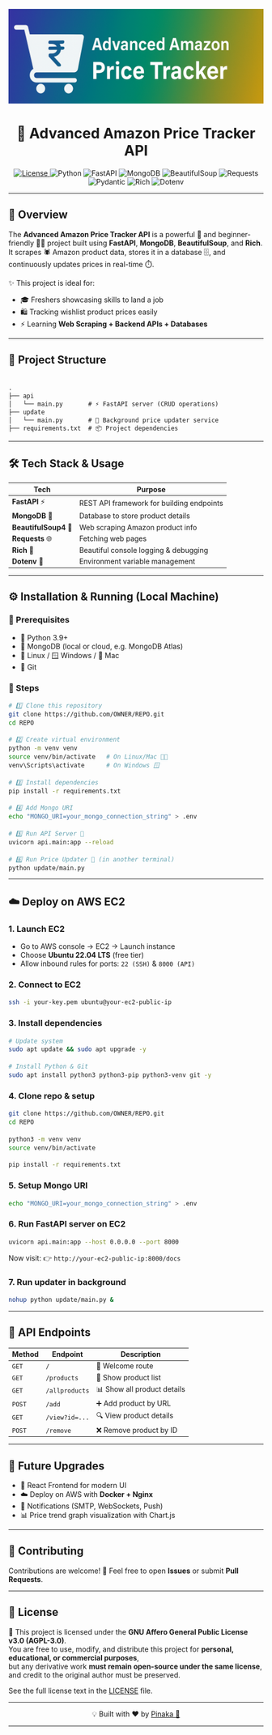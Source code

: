 <!-- COVER IMAGE -->
<p align="center">
  <img src="assets/cover.png" alt="cover image" />
</p>

<!-- PROJECT TITLE -->
<h1 align="center">🛒 Advanced Amazon Price Tracker API</h1>

<!-- BADGES -->
<p align="center">
  <a href="LICENSE">
    <img src="https://img.shields.io/badge/License-AGPL--3.0-blue?style=plastic" alt="License"/>
  </a>
  
  <!-- Language -->
  <img src="https://img.shields.io/badge/Python-3.9+-blue?style=plastic&logo=python" alt="Python"/>

  <!-- Framework -->
  <img src="https://img.shields.io/badge/FastAPI-0.116.2-teal?style=plastic&logo=fastapi" alt="FastAPI"/>

  <!-- Database -->
  <img src="https://img.shields.io/badge/MongoDB-4.15.0-darkgreen?style=plastic&logo=mongodb" alt="MongoDB"/>

  <!-- Scraping -->
  <img src="https://img.shields.io/badge/BeautifulSoup-4.13.5-yellowgreen?style=plastic" alt="BeautifulSoup"/>

  <!-- HTTP -->
  <img src="https://img.shields.io/badge/Requests-2.x-orange?style=plastic" alt="Requests"/>

  <!-- Validation -->
  <img src="https://img.shields.io/badge/Pydantic-2.11.9-red?style=plastic" alt="Pydantic"/>

  <!-- Logging -->
  <img src="https://img.shields.io/badge/Rich-13.7.0-purple?style=plastic" alt="Rich"/>

  <!-- Env -->
  <img src="https://img.shields.io/badge/Python--Dotenv-1.0.1-lightgrey?style=plastic" alt="Dotenv"/>
</p>


---

## 🚀 Overview
The **Advanced Amazon Price Tracker API** is a powerful 📡 and beginner-friendly 👩‍💻 project built using **FastAPI**, **MongoDB**, **BeautifulSoup**, and **Rich**.  
It scrapes 🕷️ Amazon product data, stores it in a database 🗄️, and continuously updates prices in real-time ⏱️.

✨ This project is ideal for:  
- 🎓 Freshers showcasing skills to land a job  
- 🛍️ Tracking wishlist product prices easily  
- ⚡ Learning **Web Scraping + Backend APIs + Databases**  

---

## 📂 Project Structure
```

.
├── api
│   └── main.py       # ⚡ FastAPI server (CRUD operations)
├── update
│   └── main.py       # 🔄 Background price updater service
├── requirements.txt  # 📦 Project dependencies

````

---

## 🛠️ Tech Stack & Usage

| Tech        | Purpose |
|-------------|---------|
| **FastAPI** ⚡ | REST API framework for building endpoints |
| **MongoDB** 🍃 | Database to store product details |
| **BeautifulSoup4** 🍲 | Web scraping Amazon product info |
| **Requests** 🌐 | Fetching web pages |
| **Rich** 🎨 | Beautiful console logging & debugging |
| **Dotenv** 🔑 | Environment variable management |

---

## ⚙️ Installation & Running (Local Machine)

### 🔧 Prerequisites
- 🐍 Python 3.9+
- 🍃 MongoDB (local or cloud, e.g. MongoDB Atlas)
- 🐧 Linux / 🪟 Windows / 🍎 Mac
- 🐙 Git

### 📝 Steps

```bash
# 1️⃣ Clone this repository
git clone https://github.com/OWNER/REPO.git
cd REPO

# 2️⃣ Create virtual environment
python -m venv venv
source venv/bin/activate   # On Linux/Mac 🍎🐧
venv\Scripts\activate      # On Windows 🪟

# 3️⃣ Install dependencies
pip install -r requirements.txt

# 4️⃣ Add Mongo URI
echo "MONGO_URI=your_mongo_connection_string" > .env

# 5️⃣ Run API Server 🚀
uvicorn api.main:app --reload

# 6️⃣ Run Price Updater 🔄 (in another terminal)
python update/main.py
````

---

## ☁️ Deploy on AWS EC2

### 1. Launch EC2

* Go to AWS console → EC2 → Launch instance
* Choose **Ubuntu 22.04 LTS** (free tier)
* Allow inbound rules for ports: `22 (SSH)` & `8000 (API)`

### 2. Connect to EC2

```bash
ssh -i your-key.pem ubuntu@your-ec2-public-ip
```

### 3. Install dependencies

```bash
# Update system
sudo apt update && sudo apt upgrade -y

# Install Python & Git
sudo apt install python3 python3-pip python3-venv git -y
```

### 4. Clone repo & setup

```bash
git clone https://github.com/OWNER/REPO.git
cd REPO

python3 -m venv venv
source venv/bin/activate

pip install -r requirements.txt
```

### 5. Setup Mongo URI

```bash
echo "MONGO_URI=your_mongo_connection_string" > .env
```

### 6. Run FastAPI server on EC2

```bash
uvicorn api.main:app --host 0.0.0.0 --port 8000
```

Now visit:
👉 `http://your-ec2-public-ip:8000/docs`

### 7. Run updater in background

```bash
nohup python update/main.py &
```

---

## 📡 API Endpoints

| Method | Endpoint       | Description                 |
| ------ | -------------- | --------------------------- |
| `GET`  | `/`            | 👋 Welcome route            |
| `GET`  | `/products`    | 📃 Show product list        |
| `GET`  | `/allproducts` | 📊 Show all product details |
| `POST` | `/add`         | ➕ Add product by URL        |
| `GET`  | `/view?id=...` | 🔍 View product details     |
| `POST` | `/remove`      | ❌ Remove product by ID      |

---

## 🌱 Future Upgrades

* 🎨 React Frontend for modern UI
* ☁️ Deploy on AWS with **Docker + Nginx**
* 📩 Notifications (SMTP, WebSockets, Push)
* 📊 Price trend graph visualization with Chart.js

---

## 🤝 Contributing

Contributions are welcome! 💌 Feel free to open **Issues** or submit **Pull Requests**.

---

## 📜 License
📄 This project is licensed under the **GNU Affero General Public License v3.0 (AGPL-3.0)**.  
You are free to use, modify, and distribute this project for **personal, educational, or commercial purposes**,  
but any derivative work **must remain open-source under the same license**, and credit to the original author must be preserved.  

See the full license text in the [LICENSE](LICENSE) file.

---

<p align="center">💡 Built with ❤️ by <a href="https://github.com/rax-2">Pinaka 🏹</a></p>

---

